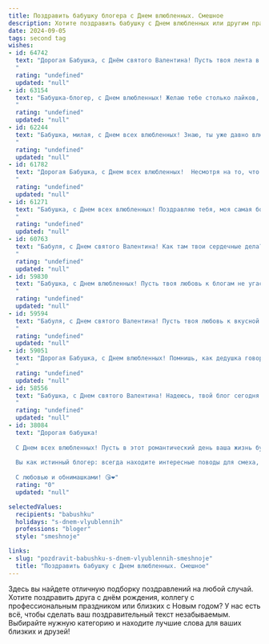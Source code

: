 ```yaml
---
title: Поздравить бабушку блогера с Днем влюбленных. Смешное
description: Хотите поздравить бабушку с Днем влюбленных или другим праздником? Наш ИИ создаст незабываемое поздравление, а вы обязательно выделитесь среди других.  
date: 2024-09-05
tags: second tag
wishes:
- id: 64742
  text: "Дорогая Бабушка, с Днём святого Валентина! Пусть твоя лента в блоге пестрит сердечками, лайками и комментариями от влюблённых подписчиков! 😜❤️
  "
  rating: "undefined"
  updated: "null"
- id: 63154
  text: "Бабушка-блогер, с Днем влюбленных! Желаю тебе столько лайков, сколько морщин на лице, и чтобы все твои рецепты были вирусными! ❤️👵🏽💻
  "
  rating: "undefined"
  updated: "null"
- id: 62244
  text: "Бабушка, милая, с Днем всех влюбленных! Знаю, ты уже давно влюблена - в своих внуков!  Ты ведь наш главный блогер по рецептам счастья, а любовь - это самый главный ингредиент! 😜❤️
  "
  rating: "undefined"
  updated: "null"
- id: 61782
  text: "Дорогая Бабушка, с Днем всех влюбленных!  Несмотря на то, что твои главные \"влюбленные\" - это, конечно же, твои подписчики, я надеюсь, что ты найдешь время и для себя любимой! Пусть твой день будет наполнен лайками, комментариями и, конечно же, вкусной едой, ведь все знают, что ты - настоящая королева блога! 😉😍
  "
  rating: "undefined"
  updated: "null"
- id: 61271
  text: "Бабушка, с Днем всех влюбленных! Поздравляю тебя, моя самая большая любовь в блоге! Пусть твоя подписная аудитория будет полна сердечек, а комментарии – только от любимых внучат (и, конечно, от нас!).
  "
  rating: "undefined"
  updated: "null"
- id: 60763
  text: "Бабуля, с Днем святого Валентина! Как там твои сердечные дела? Надеюсь, ты не забыла про лайки и комментарии под своими любовными постами в блоге. 😉❤️
  "
  rating: "undefined"
  updated: "null"
- id: 59830
  text: "Бабушка, с Днем влюбленных! Пусть твоя любовь к блогам не угасает, а количество подписчиков растет как на дрожжах! 🤪❤️
  "
  rating: "undefined"
  updated: "null"
- id: 59594
  text: "Бабуля, с Днем святого Валентина! Пусть твоя любовь к вкусной еде и внукам будет безгранична, как твой блогерский талант! ❤️
  "
  rating: "undefined"
  updated: "null"
- id: 59051
  text: "Дорогая Бабушка, с Днем влюбленных! Помнишь, как дедушка говорил: \"Любовь - это как блог, нужно постоянно вкладывать душу и обновлять контент\"?  Пусть в твоей жизни всегда будет много лайков, репостов и новых подписчиков!
  "
  rating: "undefined"
  updated: "null"
- id: 58556
  text: "Бабушка, с Днем святого Валентина! Надеюсь, твой блог сегодня полон сердечек, а твоя аудитория просто тает от твоих видео о рецептах любви! 😉
  "
  rating: "undefined"
  updated: "null"
- id: 38084
  text: "Дорогая бабушка!
  
  С Днем всех влюбленных! Пусть в этот романтический день ваша жизнь будет такой же яркой, как ваш ведерко с помидорами на грядке и сладкой, как мамины пирожки! Ведь даже у кухонной утвари есть свои «фишки», а у вас, дорогая, есть оба – и мудрость, и юмор!
  
  Вы как истинный блогер: всегда находите интересные поводы для смеха, даже в самом обычном! Пусть ваши влюбленные «подписчики» — вся семья — радуются вашим шуткам и любви! Желаю вам найти того единственного… кто сможет на всех ваших постах поставить \"лайк\"!
  
  С любовью и обнимашками! 😘❤️"
  rating: "0"
  updated: "null"

selectedValues:
  recipients: "babushku"
  holidays: "s-dnem-vlyublennih"
  professions: "bloger"
  style: "smeshnoje"

links:
- slug: "pozdravit-babushku-s-dnem-vlyublennih-smeshnoje"
  title: "Поздравить бабушку с Днем влюбленных. Смешное"
---
```


Здесь вы найдете отличную подборку поздравлений на любой случай. 
Хотите поздравить друга с днём рождения, коллегу с профессиональным праздником или близких с Новым годом? У нас есть всё, чтобы сделать ваш поздравительный текст незабываемым. Выбирайте нужную категорию и находите лучшие слова для ваших близких и друзей!
